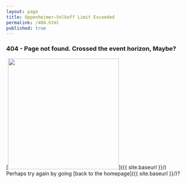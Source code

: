 ```yaml
---
layout: page
title: Oppenheimer–Volkoff Limit Exceeded
permalink: /404.html
published: true
---
```

### 404 - Page not found. Crossed the event horizon, Maybe?
[<img src="{{ site.baseurl }}/images/404.jpg" style="width: 300px;"/>]({{ site.baseurl }}/)  
Perhaps try again by going [back to the homepage]({{ site.baseurl }}/)?
